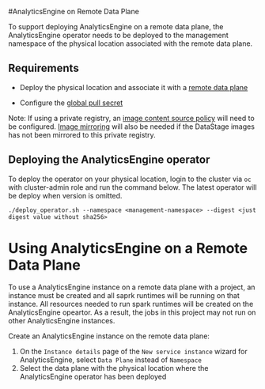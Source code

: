 #AnalyticsEngine on Remote Data Plane

To support deploying AnalyticsEngine on a remote data plane, the AnalyticsEngine operator needs to be deployed to the management namespace of the physical location associated with the remote data plane.

## Requirements

- Deploy the physical location and associate it with a [remote data plane](https://www.ibm.com/docs/en/cloud-paks/cp-data/5.0.x?topic=instances-deploying-remote-data-plane)

- Configure the [global pull secret](https://www.ibm.com/docs/en/cloud-paks/cp-data/5.0.x?topic=cluster-updating-global-image-pull-secret)

Note: If using a private registry, an [image content source policy](https://www.ibm.com/docs/en/cloud-paks/cp-data/5.0.x?topic=registry-configuring-image-content-source-policy) will need to be configured. [Image mirroring](https://www.ibm.com/docs/en/cloud-paks/cp-data/5.0.x?topic=registry-mirroring-images-directly-private-container) will also be needed if the DataStage images has not been mirrored to this private registry.

## Deploying the AnalyticsEngine operator

To deploy the operator on your physical location, login to the cluster via `oc` with cluster-admin role and run the command below. The latest operator will be deploy when version is omitted.

```
./deploy_operator.sh --namespace <management-namespace> --digest <just digest value without sha256>
```

# Using AnalyticsEngine on a Remote Data Plane
To use a AnalyticsEngine instance on a remote data plane with a project, an instance must be created and all saprk runtimes will be running on that instance. All resources needed to run spark runtimes will be created on the AnalyticsEngine opeartor. As a result, the jobs in this project may not run on other AnalyticsEngine instances.

Create an AnalyticsEngine instance on the remote data plane:
1. On the `Instance details` page of the `New service instance` wizard for AnalyticsEngine, select `Data Plane` instead of `Namespace`
2. Select the data plane with the physical location where the AnalyticsEngine operator has been deployed
